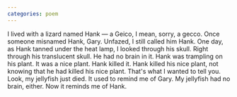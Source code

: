 ```yaml
---
categories: poem
---
```


I lived with a lizard named Hank — a Geico, I mean, sorry, a gecco. Once someone misnamed Hank, Gary. Unfazed, I still called him Hank. One day, as Hank tanned under the heat lamp, I looked through his skull. Right through his translucent skull. He had no brain in it. Hank was trampling on his plant. It was a nice plant. Hank killed it. Hank killed his nice plant, not knowing that he had killed his nice plant. That's what I wanted to tell you. Look, my jellyfish just died. It used to remind me of Gary. My jellyfish had no brain, either. Now it reminds me of Hank.